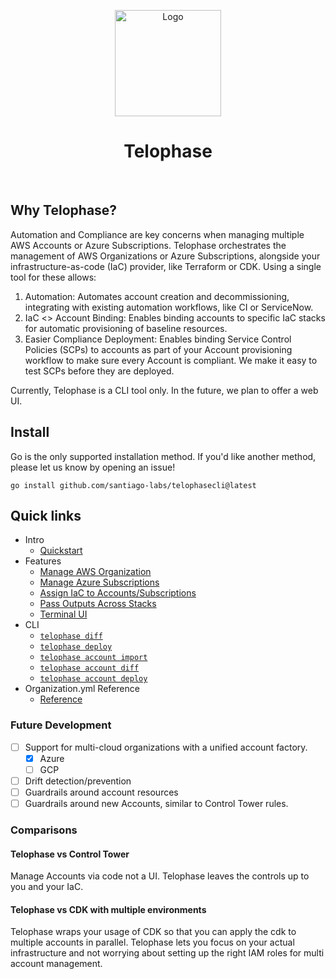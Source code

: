 <p align="center">
  <a href="https://telophase.dev"><img src="https://github.com/Santiago-Labs/telophasecli/assets/3019043/ff5ed6db-9e91-44e7-9feb-bcf4f608bce8" alt="Logo" height=170></a>
</p>
<h1 align="center">Telophase</h1>
<br/>

## Why Telophase?
Automation and Compliance are key concerns when managing multiple AWS Accounts or Azure Subscriptions. Telophase orchestrates the management of AWS Organizations or Azure Subscriptions, alongside your infrastructure-as-code (IaC) provider, like Terraform or CDK. Using a single tool for these allows:
1. Automation: Automates account creation and decommissioning, integrating with existing automation workflows, like CI or ServiceNow.
2. IaC <> Account Binding: Enables binding accounts to specific IaC stacks for automatic provisioning of baseline resources.
3. Easier Compliance Deployment: Enables binding Service Control Policies (SCPs) to accounts as part of your Account provisioning workflow to make sure every Account is compliant. We make it easy to test SCPs before they are deployed.

Currently, Telophase is a CLI tool only. In the future, we plan to offer a web UI.

## Install
Go is the only supported installation method. If you'd like another method, please let us know by opening an issue!
```
go install github.com/santiago-labs/telophasecli@latest
```

## Quick links

- Intro
  - [Quickstart](https://github.com/Santiago-Labs/telophasecli/blob/main/docs/quickstart.md)
- Features
  - [Manage AWS Organization](https://github.com/Santiago-Labs/telophasecli/blob/main/docs/features.md#aws-organization)
  - [Manage Azure Subscriptions](https://github.com/Santiago-Labs/telophasecli/blob/main/docs/features.md#azure-subscriptions)
  - [Assign IaC to Accounts/Subscriptions](https://github.com/Santiago-Labs/telophasecli/blob/main/docs/features.md#assign-iac-stacks-to-accountssubscriptions)
  - [Pass Outputs Across Stacks](https://github.com/Santiago-Labs/telophasecli/blob/main/docs/features.md#pass-outputs-across-accounts-and-regions-cdk-only)
  - [Terminal UI](https://github.com/Santiago-Labs/telophasecli/blob/main/docs/features.md#terminal-ui)
- CLI
  - [`telophase diff`](https://github.com/Santiago-Labs/telophasecli/blob/main/docs/commands.md#telophasecli-diff)
  - [`telophase deploy`](https://github.com/Santiago-Labs/telophasecli/blob/main/docs/commands.md#telophasecli-deploy)
  - [`telophase account import`](https://github.com/Santiago-Labs/telophasecli/blob/main/docs/commands.md#telophasecli-account-import)
  - [`telophase account diff`](https://github.com/Santiago-Labs/telophasecli/blob/main/docs/commands.md#telophasecli-account-diff)
  - [`telophase account deploy`](https://github.com/Santiago-Labs/telophasecli/blob/main/docs/commands.md#telophasecli-account-deploy)
- Organization.yml Reference
  - [Reference](https://github.com/Santiago-Labs/telophasecli/blob/main/docs/organizationyml.md)


### Future Development
- [ ] Support for multi-cloud organizations with a unified account factory.
  - [x] Azure
  - [ ] GCP
- [ ] Drift detection/prevention
- [ ] Guardrails around account resources 
- [ ] Guardrails around new Accounts, similar to Control Tower rules.

### Comparisons
#### Telophase vs Control Tower
Manage Accounts via code not a UI. Telophase leaves the controls up to you and your IaC.

#### Telophase vs CDK with multiple environments
Telophase wraps your usage of CDK so that you can apply the cdk to multiple
accounts in parallel. Telophase lets you focus on your actual infrastructure and
not worrying about setting up the right IAM roles for multi account management.
